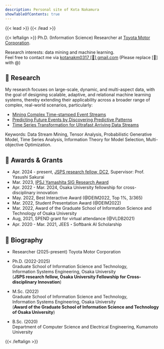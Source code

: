 ```yaml
---
description: Personal site of Kota Nakamura
showTableOfContents: true
---
```


{{< lead >}}
{{< /lead >}}


{{< leftalign >}}
Ph.D. (Information Science)
Researcher at [Toyota Motor Corporation](https://www.toyota-tokyo.tech/en/).
<!-- I'm a Ph.D. student at [Sakurai+Matsubara laboratory](https://www.dm.sanken.osaka-u.ac.jp/), [Osaka University](https://www.osaka-u.ac.jp/en). 
I'm also working as a project researcher at [SANKEN](https://www.sanken.osaka-u.ac.jp/en/) (The Institute of Scientific and Industrial Research at Osaka Univ.). -->
Research interests: data mining and machine learning. \
Feel free to contact me via <u>kotanakm0317 [🦉] gmail.com</u> (Please replace [🦉] with @)
<!-- **Personal Information.**
I am a Ph.D. student at [Osaka University](https://www.osaka-u.ac.jp/en), Japan.
My research interests include complex time series analysis, data stream mining, and scalable machine learning.  -->
<!-- My research interests are time-series data mining, pattern mining and data stream mining. -->
<!-- <br> -->

## 📝 Research
My research focuses on large-scale, dynamic, and multi-aspect data, 
with the goal of designing scalable, adaptive, and relational machine learning systems, 
thereby extending their applicability 
across a broader range of complex, real-world scenarios, particularly:
- [Mining Complex Time-stamped Event Streams](./research#re1)
- [Predicting Future Events by Discovering Predictive Patterns](./research#re2)
- [Time Series Transformation for Ultrafast Arriving Data Streams](./research#re3)

Keywords: Data Stream Mining, Tensor Analysis, Probabilistic Generative Model, 
Time Series Analysis, Information Theory for Model Selection, Multi-objective Optimization.
<!-- I'm interested in large-scale, dynamic, and multi-aspect data,
for which, my research aims to make machine learning systems
scalable, adaptive, relational, and 
then applicable to a wider variety of real-world contexts, particularly: -->
<!-- centers on -->

## 👑 Awards & Grants 
- Apr. 2024 - present, [JSPS research fellow, DC2](https://kaken.nii.ac.jp/en/grant/KAKENHI-PROJECT-24KJ1615/), 
Supervisor: Prof. Yasushi Sakurai
- Mar. 2023, [IPSJ Yamashita SIG Research Award](https://www.ipsj.or.jp/award/yamashita.html)
- Apr. 2022 - Mar. 2024, Osaka University fellowship for cross-disciplinary innovation 
- May. 2022, Best Interactive Award (@DEIM2022, Top 1%, 3/365)
- Mar. 2022, Student Presentation Award (@DEIM2022)
- Mar. 2022, Award of the Graduate School of Information Science and Technology of Osaka University
- Aug, 2021, SPEND grant for virtual attendance (@VLDB2021)
- Apr. 2020 - Mar. 2021, JEES・Softbank AI Scholarship
<!-- (7,500,000 JPY) -->
<!-- - Jul. 2022, JASSO Repayment Exemption -->


## 🧐 Biography
- Researcher (2025-present) 
Toyota Motor Corporation

- Ph.D. (2022-2025)  
Graduate School of Information Science and Technology,  
Information Systems Engineering, Osaka University \
(**JSPS research fellow, Osaka University Fellowship for Cross-disciplinary Innovation**)

<!-- [Osaka University](https://www.ist.osaka-u.ac.jp/english/research/majors/ise/)   -->

- M.Sc. (2022)  
Graduate School of Information Science and Technology,  
Information Systems Engineering, Osaka University \
(**Award of the Graduate School of Information Science and Technology of Osaka University**)
<!-- [Osaka University](https://www.ist.osaka-u.ac.jp/english/research/majors/ise/)   -->

- B.Sc. (2020)  
Department of Computer Science and Electrical Engineering, Kumamoto University
<!-- [Kumamoto University](http://www.cs.kumamoto-u.ac.jp/eng.html) -->

<!-- ## 🛫 Upcoming Travels
Feel free to contact me 😊
- Nov 4-7: Omiya (@IBIS)
 -->

{{< /leftalign >}}

<!-- 
{{< button href="#aboutsss" target="_self" >}}
More about me
{{< /button >}} -->
<!-- </div> -->
<!-- <a name="aboutsss"></a> -->
<!-- \
{{< button href="ja/about" target="_self" >}}
Japanese page
{{< /button >}} -->

<!-- ## Selected Recent Publications -->
